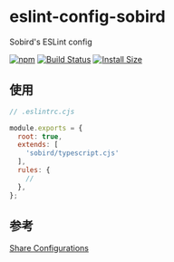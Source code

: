 # eslint-config-sobird

Sobird's ESLint config

[![npm][npm]][npm-url]
[![Build Status][build-status]][build-status-url]
[![Install Size][size]][size-url]

<!-- Badges -->

[npm]: https://img.shields.io/npm/v/eslint-config-sobird.svg
[npm-url]: https://www.npmjs.com/package/eslint-config-sobird
[build-status]: https://img.shields.io/github/actions/workflow/status/sobird/eslint-config/npm-publish.yml?label=CI&logo=github
[build-status-url]: https://github.com/sobird/eslint-config/actions
[size]: https://packagephobia.com/badge?p=eslint-config-sobird
[size-url]: https://packagephobia.com/result?p=eslint-config-sobird

## 使用

```js
// .eslintrc.cjs

module.exports = {
  root: true,
  extends: [
    'sobird/typescript.cjs'
  ],
  rules: {
    // 
  },
};

```


## 参考
[Share Configurations](https://eslint.org/docs/latest/extend/shareable-configs)
